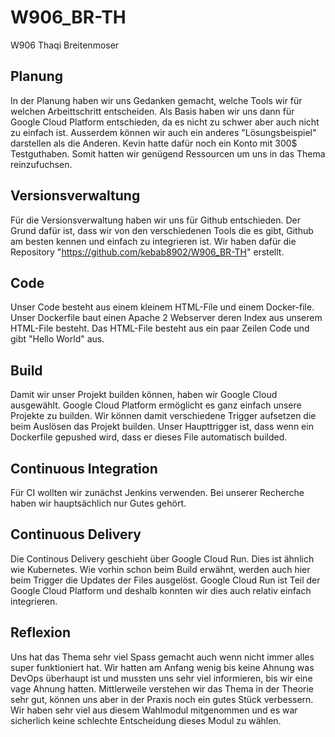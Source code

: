 # W906_BR-TH
W906 Thaqi Breitenmoser


## Planung
In der Planung haben wir uns Gedanken gemacht, welche Tools wir für welchen Arbeittschritt entscheiden. Als Basis haben wir uns dann für Google Cloud Platform entschieden, da es nicht zu schwer aber auch nicht zu einfach ist. Ausserdem können wir auch ein anderes "Lösungsbeispiel" darstellen als die Anderen. Kevin hatte dafür noch ein Konto mit 300$ Testguthaben. Somit hatten wir genügend Ressourcen um uns in das Thema reinzufuchsen.

## Versionsverwaltung
Für die Versionsverwaltung haben wir uns für Github entschieden. Der Grund dafür ist, dass wir von den verschiedenen Tools die es gibt, Github am besten kennen und einfach zu integrieren ist. Wir haben dafür die Repository "https://github.com/kebab8902/W906_BR-TH" erstellt.

## Code
Unser Code besteht aus einem kleinem HTML-File und einem Docker-file. Unser Dockerfile baut einen Apache 2 Webserver deren Index aus unserem HTML-File besteht. Das HTML-File besteht aus ein paar Zeilen Code und gibt "Hello World" aus.

## Build
Damit wir unser Projekt builden können, haben wir Google Cloud ausgewählt. Google Cloud Platform ermöglicht es ganz einfach unsere Projekte zu builden. Wir können damit verschiedene Trigger aufsetzen die beim Auslösen das Projekt builden. Unser Haupttrigger ist, dass wenn ein Dockerfile gepushed wird, dass er dieses File automatisch builded.

## Continuous Integration
Für CI wollten wir zunächst Jenkins verwenden. Bei unserer Recherche haben wir hauptsächlich nur Gutes gehört.

## Continuous Delivery
Die Continous Delivery geschieht über Google Cloud Run. Dies ist ähnlich wie Kubernetes. Wie vorhin schon beim Build erwähnt, werden auch hier beim Trigger die Updates der Files ausgelöst. Google Cloud Run ist Teil der Google Cloud Platform und deshalb konnten wir dies auch relativ einfach integrieren.

## Reflexion
Uns hat das Thema sehr viel Spass gemacht auch wenn nicht immer alles super funktioniert hat. Wir hatten am Anfang wenig bis keine Ahnung was DevOps überhaupt ist und mussten uns sehr viel informieren, bis wir eine vage Ahnung hatten. Mittlerweile verstehen wir das Thema in der Theorie sehr gut, können uns aber in der Praxis noch ein gutes Stück verbessern. Wir haben sehr viel aus diesem Wahlmodul mitgenommen und es war sicherlich keine schlechte Entscheidung dieses Modul zu wählen.

